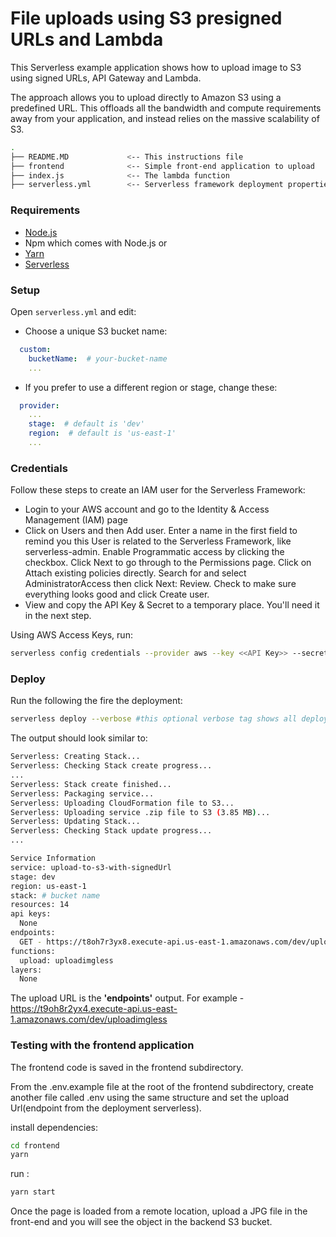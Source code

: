# File uploads using S3 presigned URLs and Lambda

This Serverless example application shows how to upload image to S3 using signed URLs, API Gateway and Lambda.

The approach allows you to upload directly to Amazon S3 using a predefined URL. This offloads all the bandwidth and compute requirements away from your application, and instead relies on the massive scalability of S3.

```bash
.
├── README.MD             <-- This instructions file
├── frontend              <-- Simple front-end application to upload
├── index.js              <-- The lambda function
├── serverless.yml        <-- Serverless framework deployment properties file
```
### Requirements
* [Node.js](https://nodejs.org/en/)
* Npm which comes with Node.js
or
* [Yarn](https://yarnpkg.com/)
* [Serverless](https://www.serverless.com/)

### Setup
Open `serverless.yml` and edit:
- Choose a unique S3 bucket name:
```yaml
  custom:
    bucketName:  # your-bucket-name
	...
```
- If you prefer to use a different region or stage, change these:
```yaml
  provider:
    ...
    stage:  # default is 'dev'
    region:  # default is 'us-east-1'
	...
```

### Credentials
Follow these steps to create an IAM user for the Serverless Framework:

- Login to your AWS account and go to the Identity & Access Management (IAM) page
- Click on Users and then Add user. Enter a name in the first field to remind you this User is related to the Serverless Framework, like serverless-admin. Enable Programmatic access by clicking the checkbox. Click Next to go through to the Permissions page. Click on Attach existing policies directly. Search for and select AdministratorAccess then click Next: Review. Check to make sure everything looks good and click Create user.
- View and copy the API Key & Secret to a temporary place. You'll need it in the next step.

Using AWS Access Keys, run:
```bash
serverless config credentials --provider aws --key <<API Key>> --secret <<Secret>>
```

### Deploy
Run the following the fire the deployment:
```bash
serverless deploy --verbose #this optional verbose tag shows all deployment logs. 
```
The output should look similar to:
```bash
Serverless: Creating Stack...
Serverless: Checking Stack create progress...
...
Serverless: Stack create finished...
Serverless: Packaging service...
Serverless: Uploading CloudFormation file to S3...
Serverless: Uploading service .zip file to S3 (3.85 MB)...
Serverless: Updating Stack...
Serverless: Checking Stack update progress...
...

Service Information
service: upload-to-s3-with-signedUrl
stage: dev
region: us-east-1
stack: # bucket name
resources: 14
api keys:
  None
endpoints:
  GET - https://t8oh7r3yx8.execute-api.us-east-1.amazonaws.com/dev/uploadimgless
functions:
  upload: uploadimgless
layers:
  None
```
The upload URL is the **'endpoints'** output. For example - https://t9oh8r2yx4.execute-api.us-east-1.amazonaws.com/dev/uploadimgless

### Testing with the frontend application
The frontend code is saved in the frontend subdirectory.

From the .env.example file at the root of the frontend subdirectory, create another file called .env using the same structure and set the upload Url(endpoint from the deployment serverless).

install dependencies:
```bash
cd frontend
yarn
```
run :
```bash
yarn start
```

Once the page is loaded from a remote location, upload a JPG file in the front-end and you will see the object in the backend S3 bucket.
